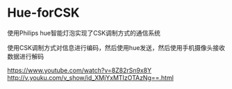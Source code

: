 # Hue-forCSK
使用Philips hue智能灯泡实现了CSK调制方式的通信系统

使用CSK调制方式对信息进行编码，然后使用hue发送，然后使用手机摄像头接收数据进行解码

https://www.youtube.com/watch?v=8Z82rSn9x8Y
http://v.youku.com/v_show/id_XMjYxMTIzOTAzNg==.html

